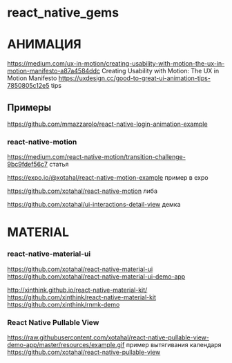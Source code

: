 # react_native_gems

# АНИМАЦИЯ

https://medium.com/ux-in-motion/creating-usability-with-motion-the-ux-in-motion-manifesto-a87a4584ddc Creating Usability with Motion: The UX in Motion Manifesto
https://uxdesign.cc/good-to-great-ui-animation-tips-7850805c12e5 tips


## Примеры
https://github.com/mmazzarolo/react-native-login-animation-example



### react-native-motion
https://medium.com/react-native-motion/transition-challenge-9bc9fdef56c7 статья

https://expo.io/@xotahal/react-native-motion-example пример в expo

https://github.com/xotahal/react-native-motion либа

https://github.com/xotahal/ui-interactions-detail-view демка


# MATERIAL 

### react-native-material-ui
https://github.com/xotahal/react-native-material-ui
https://github.com/xotahal/react-native-material-ui-demo-app

http://xinthink.github.io/react-native-material-kit/
https://github.com/xinthink/react-native-material-kit
https://github.com/xinthink/rnmk-demo 

### React Native Pullable View
https://raw.githubusercontent.com/xotahal/react-native-pullable-view-demo-app/master/resources/example.gif пример вытягивания календаря
https://github.com/xotahal/react-native-pullable-view
